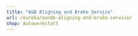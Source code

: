 ```yaml
---
title: "A&B Aligning and Brake Service"
url: /eureka/aundb-aligning-and-brake-service/
shop: Autowerkstatt
---
```

